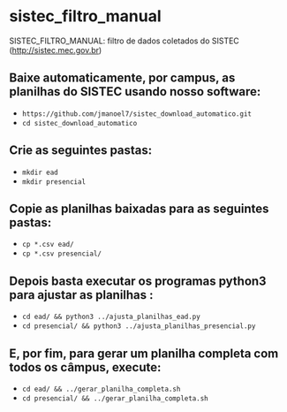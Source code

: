 # sistec_filtro_manual
SISTEC_FILTRO_MANUAL: filtro de dados coletados do SISTEC (http://sistec.mec.gov.br)

## Baixe automaticamente, por campus, as planilhas do SISTEC usando nosso software:
* `https://github.com/jmanoel7/sistec_download_automatico.git`
* `cd sistec_download_automatico`

## Crie as seguintes pastas:
* `mkdir ead`
* `mkdir presencial`

## Copie as planilhas baixadas para as seguintes pastas:
* `cp *.csv ead/`
* `cp *.csv presencial/`

## Depois basta executar os programas python3 para ajustar as planilhas :
* `cd ead/ && python3 ../ajusta_planilhas_ead.py`
* `cd presencial/ && python3 ../ajusta_planilhas_presencial.py`

## E, por fim, para gerar um planilha completa com todos os câmpus, execute:
* `cd ead/ && ../gerar_planilha_completa.sh`
* `cd presencial/ && ../gerar_planilha_completa.sh`
